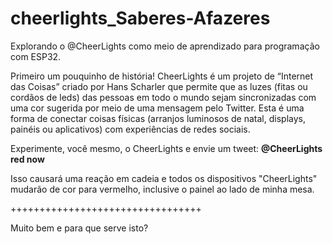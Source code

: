 # cheerlights_Saberes-Afazeres
Explorando o @CheerLights como meio de aprendizado para programação com ESP32. 

Primeiro um pouquinho de história!
CheerLights é um projeto de “Internet das Coisas” criado por Hans Scharler que permite que as luzes (fitas ou cordãos de leds) das pessoas em todo o mundo sejam sincronizadas com uma cor sugerida por meio de uma mensagem pelo Twitter. Esta é uma forma de conectar coisas físicas (arranjos luminosos de natal, displays, painéis ou aplicativos) com experiências de redes sociais.

Experimente, você mesmo, o CheerLights e envie um tweet: **@CheerLights red now**

Isso causará uma reação em cadeia e todos os dispositivos "CheerLights" mudarão de cor para vermelho, inclusive o painel ao lado de minha mesa.

+++++++++++++++++++++++++++++++++

Muito bem e para que serve isto?
